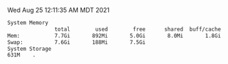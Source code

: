 Wed Aug 25 12:11:35 AM MDT 2021
```bash
System Memory
               total        used        free      shared  buff/cache   available
Mem:           7.7Gi       892Mi       5.0Gi       8.0Mi       1.8Gi       6.5Gi
Swap:          7.6Gi       188Mi       7.5Gi
System Storage
631M	.
```
```bash
